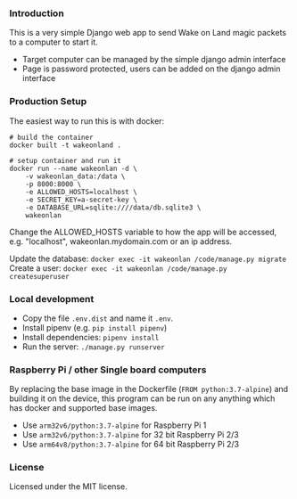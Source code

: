 ### Introduction
This is a very simple Django web app to send Wake on Land magic packets to a computer to start it.
* Target computer can be managed by the simple django admin interface
* Page is password protected, users can be added on the django admin interface

### Production Setup
The easiest way to run this is with docker:
```
# build the container
docker built -t wakeonland .

# setup container and run it
docker run --name wakeonlan -d \
    -v wakeonlan_data:/data \
    -p 8000:8000 \
    -e ALLOWED_HOSTS=localhost \
    -e SECRET_KEY=a-secret-key \
    -e DATABASE_URL=sqlite:////data/db.sqlite3 \
    wakeonlan
```
Change the ALLOWED_HOSTS variable to how the app will be accessed, e.g. "localhost", wakeonlan.mydomain.com or an ip address.

Update the database: `docker exec -it wakeonlan /code/manage.py migrate`
Create a user: `docker exec -it wakeonlan /code/manage.py createsuperuser`

### Local development
* Copy the file `.env.dist` and name it `.env`.
* Install pipenv (e.g. `pip install pipenv`)
* Install dependencies: `pipenv install`
* Run the server: `./manage.py runserver`

### Raspberry Pi / other Single board computers
By replacing the base image in the Dockerfile (`FROM python:3.7-alpine`) and building it on the device, this program can be run on any anything
which has docker and supported base images.

* Use `arm32v6/python:3.7-alpine` for Raspberry Pi 1
* Use `arm32v6/python:3.7-alpine` for 32 bit Raspberry Pi 2/3
* Use `arm64v8/python:3.7-alpine` for 64 bit Raspberry Pi 2/3

### License
Licensed under the MIT license.
